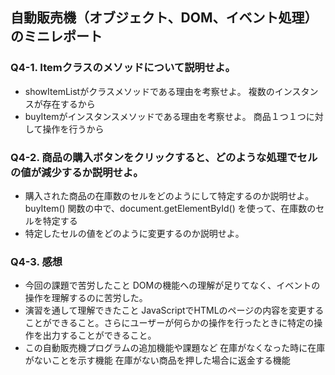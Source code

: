 ## 自動販売機（オブジェクト、DOM、イベント処理）のミニレポート
### Q4-1. Itemクラスのメソッドについて説明せよ。
* showItemListがクラスメソッドである理由を考察せよ。   複数のインスタンスが存在するから
* buyItemがインスタンスメソッドである理由を考察せよ。  商品１つ１つに対して操作を行うから
### Q4-2. 商品の購入ボタンをクリックすると、どのような処理でセルの値が減少するか説明せよ。
* 購入された商品の在庫数のセルをどのようにして特定するのか説明せよ。  buyItem() 関数の中で、document.getElementById() を使って、在庫数のセルを特定する
* 特定したセルの値をどのように変更するのか説明せよ。
  
### Q4-3. 感想
* 今回の課題で苦労したこと  DOMの機能への理解が足りてなく、イベントの操作を理解するのに苦労した。
* 演習を通して理解できたこと  JavaScriptでHTMLのページの内容を変更することができること。さらにユーザーが何らかの操作を行ったときに特定の操作を出力することができること。
* この自動販売機プログラムの追加機能や課題など  在庫がなくなった時に在庫がないことを示す機能  在庫がない商品を押した場合に返金する機能
